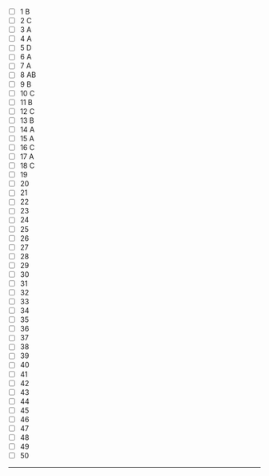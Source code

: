 - [ ] 1 B
- [ ] 2 C
- [ ] 3 A
- [ ] 4 A
- [ ] 5 D
- [ ] 6 A
- [ ] 7 A
- [ ] 8 AB
- [ ] 9 B
- [ ] 10 C
- [ ] 11 B
- [ ] 12 C
- [ ] 13 B
- [ ] 14 A
- [ ] 15 A
- [ ] 16 C
- [ ] 17 A
- [ ] 18 C
- [ ] 19 
- [ ] 20
- [ ] 21
- [ ] 22
- [ ] 23
- [ ] 24
- [ ] 25
- [ ] 26
- [ ] 27
- [ ] 28
- [ ] 29
- [ ] 30
- [ ] 31
- [ ] 32
- [ ] 33
- [ ] 34
- [ ] 35
- [ ] 36
- [ ] 37
- [ ] 38
- [ ] 39
- [ ] 40
- [ ] 41
- [ ] 42
- [ ] 43
- [ ] 44
- [ ] 45
- [ ] 46
- [ ] 47
- [ ] 48
- [ ] 49
- [ ] 50
-----------------------------
